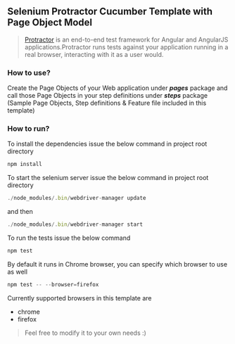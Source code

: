 ## Selenium Protractor Cucumber Template with Page Object Model
>[Protractor](https://www.protractortest.org/#/) is an end-to-end test framework for Angular and AngularJS applications.Protractor runs tests against your application running in a real browser, interacting with it as a user would.

### How to use?
Create the Page Objects of your Web application under **_pages_** package and call those Page Objects in your step definitions under **_steps_** package (Sample Page Objects, Step definitions & Feature file included in this template)

### How to run?
To install the dependencies issue the below command in project root directory
```javascript
npm install
``` 
To start the selenium server issue the below command in project root directory
```javascript
./node_modules/.bin/webdriver-manager update
``` 
and then 
```javascript
./node_modules/.bin/webdriver-manager start
``` 
To run the tests issue the below command
```javascript
npm test
``` 
By default it runs in Chrome browser, you can specify which browser to use as well
```javascript
npm test -- --browser=firefox
``` 
Currently supported browsers in this template are
 * chrome
 * firefox

> Feel free to modify it to your own needs :)